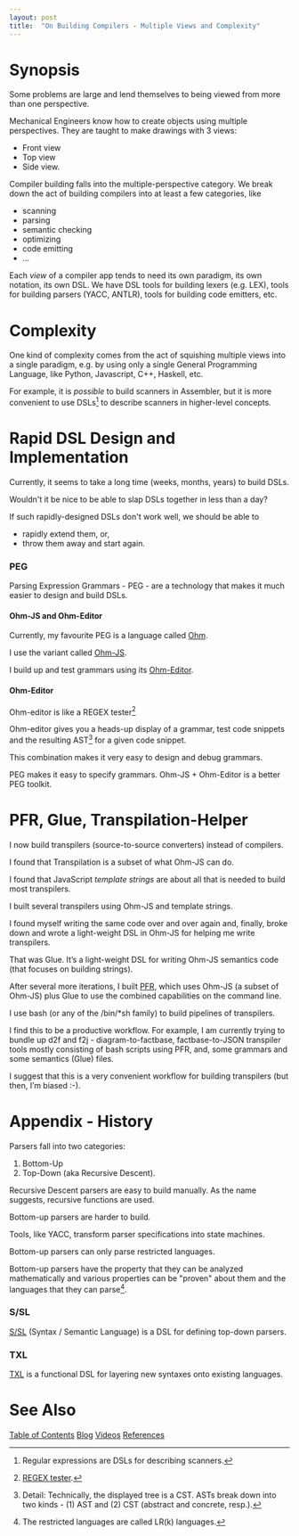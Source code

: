 ```yaml
---
layout: post
title:  "On Building Compilers - Multiple Views and Complexity"
---
```

# Synopsis
Some problems are large and lend themselves to being viewed from more than one perspective.

Mechanical Engineers know how to create objects using multiple perspectives.  They are taught to make drawings with 3 views:
- Front view
- Top view
- Side view.

Compiler building falls into the multiple-perspective category.  We break down the act of building compilers into at least a few categories, like
- scanning
- parsing 
- semantic checking
- optimizing
- code emitting
- ...

Each *view* of a compiler app tends to need its own paradigm, its own notation, its own DSL.  We have DSL tools for building lexers (e.g. LEX), tools for building parsers (YACC, ANTLR), tools for building code emitters, etc.
# Complexity
One kind of complexity comes from the act of squishing multiple views into a single paradigm, e.g. by using only a single General Programming Language, like Python, Javascript, C++, Haskell, etc.

For example, it is *possible* to build scanners in Assembler, but it is more convenient to use DSLs[^1] to describe scanners in higher-level concepts.

[^1]: Regular expressions are DSLs for describing scanners.

# Rapid DSL Design and Implementation
Currently, it seems to take a long time (weeks, months, years) to build DSLs.

Wouldn't it be nice to be able to slap DSLs together in less than a day?

If such rapidly-designed DSLs don't work well, we should be able to
- rapidly extend them, or,
- throw them away and start again.

### PEG
Parsing Expression Grammars - PEG - are a technology that makes it much easier to design and build DSLs.
#### Ohm-JS and Ohm-Editor
Currently, my favourite PEG is a language called [Ohm](https://ohmlang.github.io).

I use the variant called [Ohm-JS](https://github.com/harc/ohm).

I build up and test grammars using its [Ohm-Editor](https://ohmlang.github.io/editor/).

#### Ohm-Editor
Ohm-editor is like a REGEX tester[^2]

[^2]:[REGEX tester](https://regex101.com).

Ohm-editor gives you a heads-up display of a grammar, test code snippets and the resulting AST[^3] for a given code snippet.

[^3]: Detail: Technically, the displayed tree is a CST.  ASTs break down into two kinds - (1) AST and (2) CST (abstract and concrete, resp.).

This combination makes it very easy to design and debug grammars.

PEG makes it easy to specify grammars.  Ohm-JS + Ohm-Editor is a better PEG toolkit.



# PFR, Glue, Transpilation-Helper
I now build transpilers (source-to-source converters) instead of compilers.

I found that Transpilation is a subset of what Ohm-JS can do.

I found that JavaScript *template strings* are about all that is needed to build most transpilers.

I built several transpilers using Ohm-JS and template strings.

I found myself writing the same code over and over again and, finally, broke down and wrote a light-weight DSL in Ohm-JS for helping me write transpilers. 

That was Glue. It’s a light-weight DSL for writing Ohm-JS semantics code (that focuses on building strings).

After several more iterations, I built [PFR](https://guitarvydas.github.io/2021/10/14/PFR-and-PF.html), which uses Ohm-JS (a subset of Ohm-JS) plus Glue to use the combined capabilities on the command line.

I use bash (or any of the /bin/*sh family) to build pipelines of transpilers. 

I find this to be a productive workflow. For example, I am currently trying to bundle up d2f and f2j - diagram-to-factbase, factbase-to-JSON transpiler tools mostly consisting of bash scripts using PFR, and, some grammars and some semantics (Glue) files.

I suggest that this is a very convenient workflow for building transpilers (but then, I’m biased :-).
# Appendix - History
Parsers fall into two categories:
1. Bottom-Up
2. Top-Down (aka Recursive Descent).

Recursive Descent parsers are easy to build manually.  As the name suggests, recursive functions are used.

Bottom-up parsers are harder to build.  

Tools, like YACC, transform parser specifications into state machines.

Bottom-up parsers can only parse restricted languages.

Bottom-up parsers have the property that they can be analyzed mathematically and various properties can be "proven" about them and the languages that they can parse[^4].

[^4]: The restricted languages are called LR(k) languages.

### S/SL
[S/SL](https://archive.org/details/technicalreportc118univ) (Syntax / Semantic Language) is a DSL for defining top-down parsers.
### TXL
[TXL](2021-12-31-TXL.md) is a functional DSL for layering new syntaxes onto existing languages.
# See Also

[Table of Contents](https://guitarvydas.github.io/2021/12/10/Table-of-Contents-Dec-01-2021.html)
[Blog](https://guitarvydas.github.io)
[Videos](https://www.youtube.com/channel/UC9EJr0nKHwadbHUtc5zHdmQ/videos)
[References](https://guitarvydas.github.io/2021/01/14/References.html)

<script src="https://utteranc.es/client.js" 
        repo="guitarvydas/guitarvydas.github.io" 
        issue-term="pathname" 
        theme="github-light" 
        crossorigin="anonymous" 
        async> 
</script> 